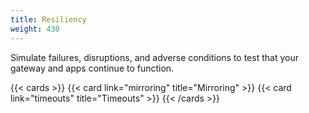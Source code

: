 ```yaml
---
title: Resiliency
weight: 430
---
```


Simulate failures, disruptions, and adverse conditions to test that your gateway and apps continue to function.

{{< cards >}}
  {{< card link="mirroring" title="Mirroring" >}}
  {{< card link="timeouts" title="Timeouts" >}}
{{< /cards >}}